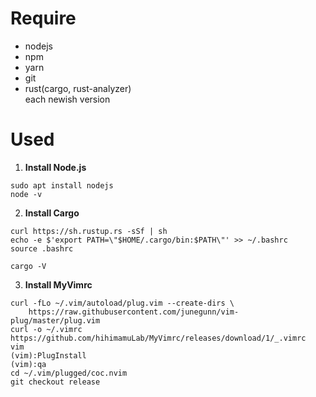 # Require
- nodejs</br>
- npm</br>
- yarn</br>
- git</br>
- rust(cargo, rust-analyzer)</br>
each newish version
# Used
1. **Install Node.js**
```
sudo apt install nodejs
node -v
```
2. **Install Cargo**
```
curl https://sh.rustup.rs -sSf | sh
echo -e $'export PATH=\"$HOME/.cargo/bin:$PATH\"' >> ~/.bashrc
source .bashrc
```
```
cargo -V
```
3. **Install MyVimrc**
```
curl -fLo ~/.vim/autoload/plug.vim --create-dirs \
    https://raw.githubusercontent.com/junegunn/vim-plug/master/plug.vim
curl -o ~/.vimrc https://github.com/hihimamuLab/MyVimrc/releases/download/1/_.vimrc
vim
(vim):PlugInstall
(vim):qa
cd ~/.vim/plugged/coc.nvim
git checkout release
```

